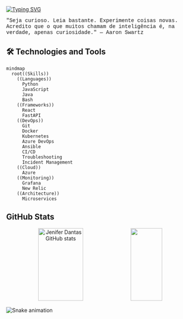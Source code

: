 <a href="https://git.io/typing-svg">
  <img src="https://readme-typing-svg.herokuapp.com/?color=800080&size=30&center=true&vCenter=true&width=1000&lines=Hello,+World!+🖖;I+am+Jeni,+Be+Welcome+to+my+GitHub!+👩‍💻" alt="Typing SVG">
</a>

<p style="font-family: 'Courier New', Courier, monospace;">"Seja curioso. Leia bastante. Experimente coisas novas. Acredito que o que muitos chamam de inteligência é, na verdade, apenas curiosidade." — Aaron Swartz</p>

## 🛠️ Technologies and Tools

```mermaid
mindmap
  root((Skills))
    ((Languages))
      Python
      JavaScript
      Java
      Bash
    ((Frameworks))
      React
      FastAPI
    ((DevOps))
      Git
      Docker
      Kubernetes
      Azure DevOps
      Ansible
      CI/CD
      Troubleshooting
      Incident Management
    ((Cloud))
      Azure
    ((Monitoring))
      Grafana
      New Relic
    ((Architecture))
      Microservices

```

## GitHub Stats <br>
<div align="center">  
  <img width="49%" height="195px" src="https://github-readme-stats.vercel.app/api?username=JeniferDantas&show_icons=true&count_private=true&hide_border=true&title_color=8A2BE2&icon_color=8A2BE2&text_color=FFFFFF&bg_color=0d1117" alt="Jenifer Dantas GitHub stats" /> 
  <img width="41%" height="195px" src="https://github-readme-stats.vercel.app/api/top-langs/?username=JeniferDantas&layout=compact&hide_border=true&title_color=8A2BE2&text_color=FFFFFF&bg_color=0d1117" />
</div>
  
![Snake animation](https://github.com/danielbped/danielbped/blob/output/github-contribution-grid-snake.svg)
